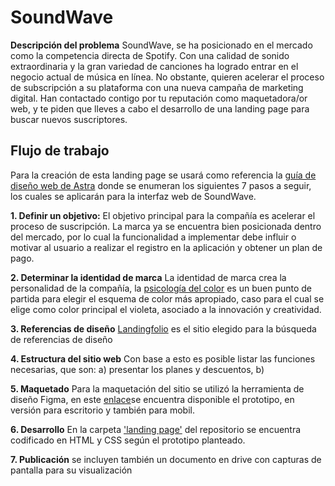 # SoundWave

**Descripción del problema**
SoundWave, se ha posicionado en el mercado como la competencia
directa de Spotify. Con una calidad de sonido extraordinaria y la gran
variedad de canciones ha logrado entrar en el negocio actual de
música en línea. No obstante, quieren acelerar el proceso de
subscripción a su plataforma con una nueva campaña de marketing
digital.
Han contactado contigo por tu reputación como maquetadora/or
web, y te piden que lleves a cabo el desarrollo de una landing page
para buscar nuevos suscriptores.

## Flujo de trabajo

Para la creación de esta landing page se usará como referencia la [guía de diseño web de Astra](https://wpastra.com/guides-and-tutorials/7-step-web-design-process/) donde se enumeran los siguientes 7 pasos a seguir, los cuales se aplicarán para la interfaz web de SoundWave.

 **1. Definir un objetivo:**
El objetivo principal para la compañía es acelerar el proceso de suscripción. La marca ya se encuentra bien posicionada dentro del mercado, por lo cual la funcionalidad a implementar debe influir o motivar al usuario a realizar el registro en la aplicación y obtener un plan de pago. 

 **2. Determinar la identidad de marca**
La identidad de marca crea la personalidad de la compañía, la [psicología del color](https://www.canva.com/es_mx/aprende/psicologia-del-color/) es un buen punto de partida para elegir el esquema de color más apropiado, caso para el cual se elige como color principal el violeta, asociado a la innovación y creatividad.

 **3. Referencias de diseño**
[Landingfolio](https://www.landingfolio.com/inspiration/landing-page/technology) es el sitio elegido para la búsqueda de referencias de diseño

 **4. Estructura del sitio web**
 Con base a esto es posible listar las funciones necesarias, que son: a) presentar los planes y descuentos, b) 
 
 **5. Maquetado**
 Para la maquetación del sitio se utilizó la herramienta de diseño Figma, en este [enlace](https://www.figma.com/file/BWAY4j7rlwe9z6Nf8eLsg7/SoundWave?node-id=0%3A1)se encuentra disponible el prototipo, en versión para escritorio y también para mobil.

 **6. Desarrollo**
  En la carpeta ['landing page'](https://github.com/vivdu/SoundWave/tree/main/landing-page) del repositorio se encuentra codificado en HTML y CSS según el prototipo planteado.
  
 **7. Publicación**
 se incluyen también un documento en drive con capturas de pantalla para su visualización 
